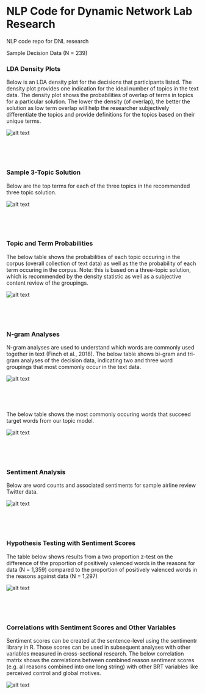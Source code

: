 # NLP Code for Dynamic Network Lab Research
NLP code repo for DNL research


Sample Decision Data (N = 239) 

### LDA Density Plots 

Below is an LDA density plot for the decisions that participants listed. The density plot provides one indication for the ideal number of topics in the text data. The density plot shows the probabilities of overlap of terms in topics for a particular solution. The lower the density (of overlap), the better the solution as low term overlap will help the researcher subjectively differentiate the topics and provide definitions for the topics based on their unique terms. 

![alt text](https://github.com/gzlupko/dnl_nlp/blob/main/topic_density_stemmed_plot.png)





&nbsp;

&nbsp;



### Sample 3-Topic Solution
Below are the top terms for each of the three topics in the recommended three topic solution. 

![alt text](https://github.com/gzlupko/dnl_nlp/blob/main/reasons_stemmed_plot.png)


&nbsp;

&nbsp;

### Topic and Term Probabilities 
The below table shows the probabilities of each topic occuring in the corpus (overall collection of text data) as well as the the probability of each term occuring in the corpus. Note: this is based on a three-topic solution, which is recommended by the density statistic as well as a subjective content review of the groupings. 

![alt text](https://github.com/gzlupko/dnl_nlp/blob/main/beta_gamma_sample.png)



&nbsp;

&nbsp;

### N-gram Analyses 

N-gram analyses are used to understand which words are commonly used together in text (Finch et al., 2018). The below table shows bi-gram and tri-gram analyses of the decision data, indicating two and three word groupings that most commonly occur in the text data. 
 
 

![alt text](https://github.com/gzlupko/dnl_nlp/blob/main/sample_n-gram_analysis.png) 




&nbsp;

&nbsp;


The below table shows the most commonly occuring words that succeed target words from our topic model.

![alt text](https://github.com/gzlupko/dnl_nlp/blob/main/bi_gram_succeeding.png)



&nbsp;

&nbsp;


### Sentiment Analysis 

Below are word counts and associated sentiments for sample airline review Twitter data. 


![alt text](https://github.com/gzlupko/dnl_nlp/blob/main/sentiment_count.png)


&nbsp;

&nbsp;

### Hypothesis Testing with Sentiment Scores 


The table below shows results from a two proportion z-test on the difference of the proportion of positively valenced words in the reasons for data (N = 1,359) compared to the proportion of positively valenced words in the reasons against data (N = 1,297) 

![alt text](https://github.com/gzlupko/dnl_nlp/blob/main/two_proportions_positive.png)




&nbsp;

&nbsp;


### Correlations with Sentiment Scores and Other Variables 


Sentiment scores can be created at the sentence-level using the sentimentr library in R. Those scores can be used in subsequent analyses with other variables measured in cross-sectional research. The below correlation matrix shows the correlations between combined reason sentiment scores (e.g. all reasons combined into one long string) with other BRT variables like perceived control and global motives. 

![alt text](https://github.com/gzlupko/dnl_nlp/blob/main/reasons_corrplot.png)




